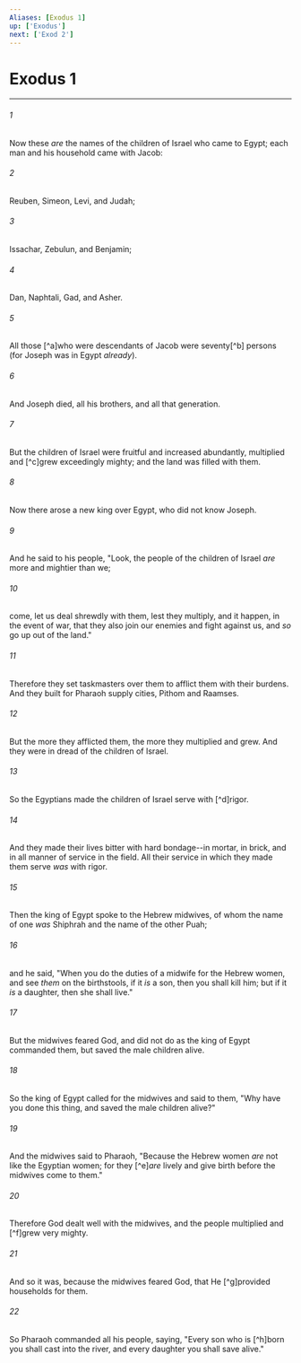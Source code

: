 ```yaml
---
Aliases: [Exodus 1]
up: ['Exodus']
next: ['Exod 2']
---
```

# Exodus 1

***


###### 1 
Now these _are_ the names of the children of Israel who came to Egypt; each man and his household came with Jacob: 

###### 2 
Reuben, Simeon, Levi, and Judah; 

###### 3 
Issachar, Zebulun, and Benjamin; 

###### 4 
Dan, Naphtali, Gad, and Asher. 

###### 5 
All those [^a]who were descendants of Jacob were seventy[^b] persons (for Joseph was in Egypt _already_). 

###### 6 
And Joseph died, all his brothers, and all that generation. 

###### 7 
But the children of Israel were fruitful and increased abundantly, multiplied and [^c]grew exceedingly mighty; and the land was filled with them. 

###### 8 
Now there arose a new king over Egypt, who did not know Joseph. 

###### 9 
And he said to his people, "Look, the people of the children of Israel _are_ more and mightier than we; 

###### 10 
come, let us deal shrewdly with them, lest they multiply, and it happen, in the event of war, that they also join our enemies and fight against us, and _so_ go up out of the land." 

###### 11 
Therefore they set taskmasters over them to afflict them with their burdens. And they built for Pharaoh supply cities, Pithom and Raamses. 

###### 12 
But the more they afflicted them, the more they multiplied and grew. And they were in dread of the children of Israel. 

###### 13 
So the Egyptians made the children of Israel serve with [^d]rigor. 

###### 14 
And they made their lives bitter with hard bondage--in mortar, in brick, and in all manner of service in the field. All their service in which they made them serve _was_ with rigor. 

###### 15 
Then the king of Egypt spoke to the Hebrew midwives, of whom the name of one _was_ Shiphrah and the name of the other Puah; 

###### 16 
and he said, "When you do the duties of a midwife for the Hebrew women, and see _them_ on the birthstools, if it _is_ a son, then you shall kill him; but if it _is_ a daughter, then she shall live." 

###### 17 
But the midwives feared God, and did not do as the king of Egypt commanded them, but saved the male children alive. 

###### 18 
So the king of Egypt called for the midwives and said to them, "Why have you done this thing, and saved the male children alive?" 

###### 19 
And the midwives said to Pharaoh, "Because the Hebrew women _are_ not like the Egyptian women; for they [^e]_are_ lively and give birth before the midwives come to them." 

###### 20 
Therefore God dealt well with the midwives, and the people multiplied and [^f]grew very mighty. 

###### 21 
And so it was, because the midwives feared God, that He [^g]provided households for them. 

###### 22 
So Pharaoh commanded all his people, saying, "Every son who is [^h]born you shall cast into the river, and every daughter you shall save alive."
